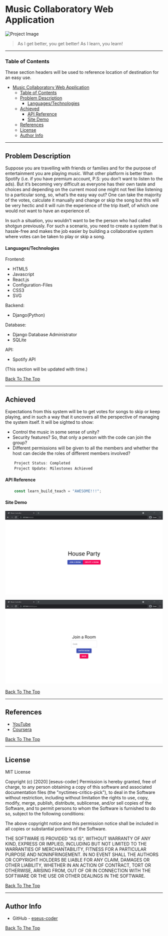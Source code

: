 # Music Collaboratory Web Application

  ![Project Image](https://hiphopmakers.com/wp-content/uploads/2020/01/How-to-Collaborate-with-Producers-Music-Artists-min.jpg?ezimgfmt=ng%3Awebp%2Fngcb41%2Frs%3Adevice%2Frscb41-1)

> As I get better, you get better! As I learn, you learn!

---

### Table of Contents
These section headers will be used to reference location of destination for an easy use.

- [Music Collaboratory Web Application](#music-collaboratory-web-application)
    - [Table of Contents](#table-of-contents)
  - [Problem Description](#problem-description)
      - [Languages/Technologies](#languagestechnologies)
  - [Achieved](#achieved)
      - [API Reference](#api-reference)
      - [Site Demo](#site-demo)
  - [References](#references)
  - [License](#license)
  - [Author Info](#author-info)

---

## Problem Description

Suppose you are travelling with friends or families and for the purpose of entertainment you are playing music. What other platform is better than Spotify (i.e. if you have premium account, P.S: you don’t want to listen to the ads). But it’s becoming very difficult as everyone has their own taste and  choices and depending on the current mood one might not feel like listening to a particular song, so, what’s the easy way out? One can take the majority of the votes, calculate it manually and change or skip the song but this will be very hectic and it will ruin the experience of the trip itself, of which one would not want to have an experience of. 

In such a situation, you wouldn’t want to be the person who had called shotgun previously. For such a scenario, you need to create a system that is hassle-free and makes the job easier by building a 
collaborative system where votes can be taken to play or skip a song. 


#### Languages/Technologies

Frontend:
- HTML5
- Javascript
- React.js
- Configuration-Files
- CSS3
- SVG

Backend:
- Django(Python)

Database:
- Django Database Administrator
- SQLite

API:
- Spotify API


(This section will be updated with time.)

[Back To The Top](#NYC-Times-Critics-Pick)

---

## Achieved


Expectations from this system will be to get votes for songs to skip or keep playing, and in such a way that it uncovers all the perspective of managing the system itself. It will be sighted to show: 
- Control the music in some sense of unity?
- Security features? So, that only a person with the code can join the 
group?
- Different permissions will be given to all the members and whether the 
host can decide the roles of different members involved?

```javascript
    Project Status: Completed
    Project Update: Milestones Achieved
```

#### API Reference

```javascript
    const learn_build_teach = "AWESOME!!!";
```
#### Site Demo

  ![Home Page](https://github.com/eseus-coder/Music-Collaboratory-Web-Application/blob/main/Images/home%20page.png)

  ![Join Room](https://github.com/eseus-coder/Music-Collaboratory-Web-Application/blob/main/Images/join%20a%20room%20page.png)

  



[Back To The Top](#music-collaboratory-web-application)

---

## References


- [YouTube](https://youtube.com)
- [Coursera](https://coursera.org)


[Back To The Top](#music-collaboratory-web-application)

---

## License

MIT License

Copyright (c) [2020] [eseus-coder]
Permission is hereby granted, free of charge, to any person obtaining a copy
of this software and associated documentation files (the "nyctimes-critics-pick"), to deal
in the Software without restriction, including without limitation the rights
to use, copy, modify, merge, publish, distribute, sublicense, and/or sell
copies of the Software, and to permit persons to whom the Software is
furnished to do so, subject to the following conditions:

The above copyright notice and this permission notice shall be included in all
copies or substantial portions of the Software.

THE SOFTWARE IS PROVIDED "AS IS", WITHOUT WARRANTY OF ANY KIND, EXPRESS OR
IMPLIED, INCLUDING BUT NOT LIMITED TO THE WARRANTIES OF MERCHANTABILITY,
FITNESS FOR A PARTICULAR PURPOSE AND NONINFRINGEMENT. IN NO EVENT SHALL THE
AUTHORS OR COPYRIGHT HOLDERS BE LIABLE FOR ANY CLAIM, DAMAGES OR OTHER
LIABILITY, WHETHER IN AN ACTION OF CONTRACT, TORT OR OTHERWISE, ARISING FROM,
OUT OF OR IN CONNECTION WITH THE SOFTWARE OR THE USE OR OTHER DEALINGS IN THE
SOFTWARE.


[Back To The Top](#music-collaboratory-web-application)

---

## Author Info

- GitHub - [eseus-coder](https://github.com/eseus-coder)


[Back To The Top](#music-collaboratory-web-application)